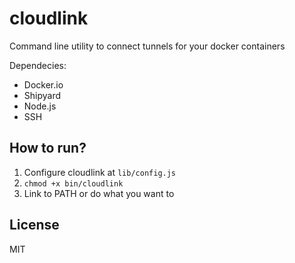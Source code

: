cloudlink
========

Command line utility to connect tunnels for your docker containers


Dependecies:

* Docker.io
* Shipyard
* Node.js
* SSH

## How to run?
1. Configure cloudlink at `lib/config.js`
2. `chmod +x bin/cloudlink`
3. Link to PATH or do what you want to


License
----

MIT
